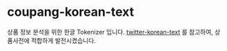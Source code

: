 # coupang-korean-text

상품 정보 분석을 위한 한글 Tokenizer 입니다.
[twitter-korean-text](https://github.com/twitter/twitter-korean-text) 를 참고하여, 상품사전에 적합하게 발전시켰습니다.
